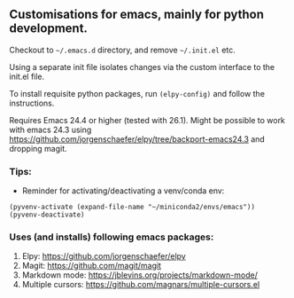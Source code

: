 ## Customisations for emacs, mainly for python development.

Checkout to ```~/.emacs.d``` directory, and remove ```~/.init.el``` etc.

Using a separate init file isolates changes via the custom interface to the init.el file.

To install requisite python packages, run ```(elpy-config)``` and follow the instructions.

Requires Emacs 24.4 or higher (tested with 26.1).  Might be possible to work
with emacs 24.3 using
https://github.com/jorgenschaefer/elpy/tree/backport-emacs24.3 and dropping
magit.

### Tips:

* Reminder for activating/deactivating a venv/conda env:
```
(pyvenv-activate (expand-file-name "~/miniconda2/envs/emacs"))
(pyvenv-deactivate)
```

### Uses (and installs) following emacs packages:

1. Elpy: https://github.com/jorgenschaefer/elpy
2. Magit: https://github.com/magit/magit
3. Markdown mode: https://jblevins.org/projects/markdown-mode/
4. Multiple cursors: https://github.com/magnars/multiple-cursors.el


